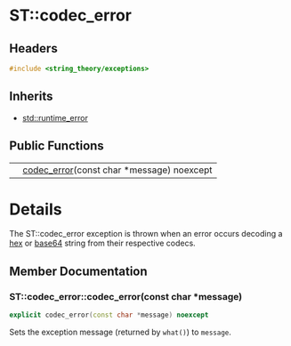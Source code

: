 # ST::codec_error

## Headers
~~~c++
#include <string_theory/exceptions>
~~~

## Inherits
- [std::runtime_error](http://en.cppreference.com/w/cpp/error/runtime_error)

## Public Functions

|    |   |
|---:|---|
|    | [codec_error](#ctor_0)(const char \*message) noexcept |

# Details

The ST::codec_error exception is thrown when an error occurs decoding a
[hex](st_hex.md) or [base64](st_base64.md) string from their respective codecs.


## Member Documentation

<a name="ctor_0"></a>
### ST::codec_error::codec_error(const char \*message)
~~~c++
explicit codec_error(const char *message) noexcept
~~~

Sets the exception message (returned by `what()`) to `message`.
